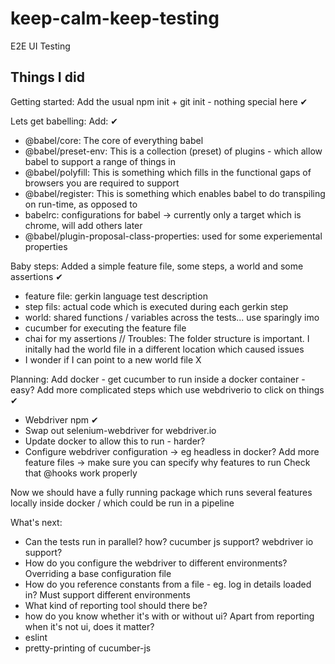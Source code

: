 # keep-calm-keep-testing
E2E UI Testing


## Things I did
Getting started: Add the usual npm init + git init - nothing special here ✔

Lets get babelling: Add: ✔
- @babel/core: The core of everything babel
- @babel/preset-env: This is a collection (preset) of plugins - which allow babel to support a range of things in
- @babel/polyfill: This is something which fills in the functional gaps of browsers you are required to support
- @babel/register: This is something which enables babel to do transpiling on run-time, as opposed to 
- babelrc: configurations for babel -> currently only a target which is chrome, will add others later
- @babel/plugin-proposal-class-properties: used for some experiemental properties

Baby steps: Added a simple feature file, some steps, a world and some assertions ✔
- feature file: gerkin language test description
- step fils: actual code which is executed during each gerkin step
- world: shared functions / variables across the tests... use sparingly imo
- cucumber for executing the feature file
- chai for my assertions
// Troubles: The folder structure is important. I initally had the world file in a different location which caused issues
- I wonder if I can point to a new world file X


Planning:
Add docker - get cucumber to run inside a docker container - easy?
Add more complicated steps which use webdriverio to click on things ✔
- Webdriver npm ✔
- Swap out selenium-webdriver for webdriver.io
- Update docker to allow this to run - harder?
- Configure webdriver configuration -> eg headless in docker?
Add more feature files -> make sure you can specify why features to run
Check that @hooks work properly

Now we should have a fully running package which runs several features locally inside docker / which could be run in a pipeline

What's next:
- Can the tests run in parallel? how? cucumber js support? webdriver io support?
- How do you configure the webdriver to different environments? Overriding a base configuration file
- How do you reference constants from a file - eg. log in details loaded in? Must support different environments
- What kind of reporting tool should there be?
- how do you know whether it's with or without ui? Apart from reporting when it's not ui, does it matter?
- eslint
- pretty-printing of cucumber-js
